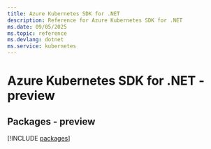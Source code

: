 ```yaml
---
title: Azure Kubernetes SDK for .NET
description: Reference for Azure Kubernetes SDK for .NET
ms.date: 09/05/2025
ms.topic: reference
ms.devlang: dotnet
ms.service: kubernetes
---
```

# Azure Kubernetes SDK for .NET - preview
## Packages - preview
[!INCLUDE [packages](kubernetes-index.md)]